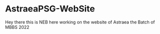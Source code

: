 # AstraeaPSG-WebSite

Hey there this is NEB here working on the website of Astraea the Batch of MBBS 2022
